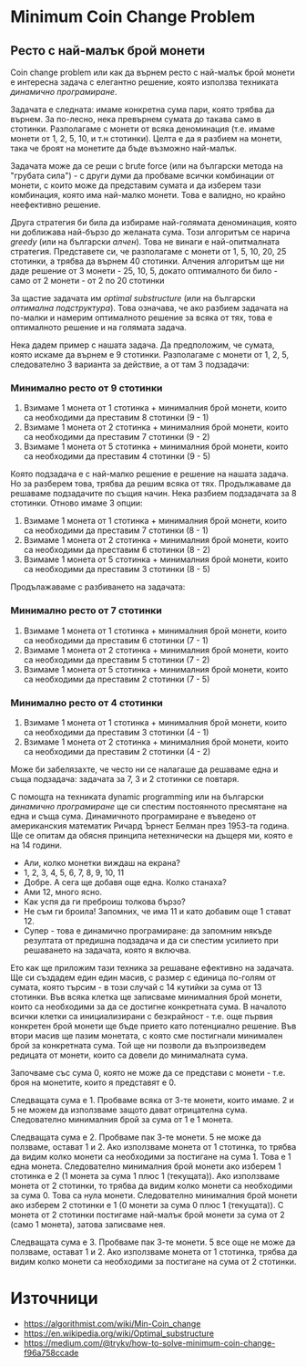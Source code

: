 # Minimum Coin Change Problem
## Ресто с най-малък брой монети

Coin change problem или как да върнем ресто с най-малък брой монети е интересна задача с елегантно решение, която използва техниката _динамично програмиране_.

Задачата е следната: имаме конкретна сума пари, която трябва да върнем. За по-лесно, нека превърнем сумата до такава само в стотинки. Разполагаме с монети от всяка деноминация (т.е. имаме монети от 1, 2, 5, 10, и т.н стотинки). Целта е да я разбием на монети, така че броят на монетите да бъде възможно най-малък. 

Задачата може да се реши с brute force (или на български метода на "грубата сила") - с други думи да пробваме всички комбинации от монети, с които може да представим сумата и да изберем тази комбинация, която има най-малко монети. Това е валидно, но крайно неефективно решение.

Друга стратегия би била да избираме най-голямата деноминация, която ни доближава най-бързо до желаната сума. Този алгоритъм се нарича _greedy_ (или на български _алчен_). Това не винаги е най-опитмалната стратегия. Представете си, че разполагаме с монети от 1, 5, 10, 20, 25 стотинки, а трябва да върнем 40 стотинки. Алчения алгоритъм ще ни даде решение от 3 монети - 25, 10, 5, докато оптималното би било - само от 2 монети - от 2 по 20 стотинки 

За щастие задачата им _optimal substructure_ (или на български _оптимална подструктура_). Това означава, че ако разбием задачата на по-малки и намерим оптималното решение за всяка от тях, това е оптималното решение и на голямата задача.

Нека дадем пример с нашата задача. Да предположим, че сумата, която искаме да върнем е 9 стотинки. Разполагаме с монети от 1, 2, 5, следователно 3 варианта за действие, а от там 3 подзадачи:

### Минимално ресто от 9 стотинки
1. Взимаме 1 монета от 1 стотинка + минималния брой монети, които са необходими да преставим 8 стотинки (9 - 1) 
2. Взимаме 1 монета от 2 стотинка + минималния брой монети, които са необходими да преставим 7 стотинки (9 - 2)
3. Взимаме 1 монета от 5 стотинка + минималния брой монети, които са необходими да преставим 4 стотинки (9 - 5)

Която подзадача е с най-малко решение е решение на нашата задача. Но за разберем това, трябва да решим всяка от тях. Продължаваме да решаваме подзадачите по същия начин. Нека разбием подзадачата за 8 стотинки. Отново имаме 3 опции:

1. Взимаме 1 монета от 1 стотинка + минималния брой монети, които са необходими да преставим 7 стотинки (8 - 1) 
2. Взимаме 1 монета от 2 стотинка + минималния брой монети, които са необходими да преставим 6 стотинки (8 - 2)
3. Взимаме 1 монета от 5 стотинка + минималния брой монети, които са необходими да преставим 3 стотинки (8 - 5)

Продълажаваме с разбиването на задачата:

### Минимално ресто от 7 стотинки
1. Взимаме 1 монета от 1 стотинка + минималния брой монети, които са необходими да преставим 6 стотинки (7 - 1) 
2. Взимаме 1 монета от 2 стотинка + минималния брой монети, които са необходими да преставим 5 стотинки (7 - 2)
3. Взимаме 1 монета от 5 стотинка + минималния брой монети, които са необходими да преставим 2 стотинки (7 - 5)

### Минимално ресто от 4 стотинки
1. Взимаме 1 монета от 1 стотинка + минималния брой монети, които са необходими да преставим 3 стотинки (4 - 1) 
2. Взимаме 1 монета от 2 стотинка + минималния брой монети, които са необходими да преставим 2 стотинки (4 - 2)

Може би забелязахте, че често ни се налагаше да решаваме една и съща подзадача: задачата за 7, 3 и 2 стотинки се повтаря.

С помощта на техниката dynamic programming или на български _динамично програмиране_  ще си спестим постоянното пресмятане на една и съща сума. Динамичното програмиране е въведено от американския математик Ричард Ърнест Белман през 1953-та година. Ще се опитам да обясня принципа нетехнически на дъщеря ми, която е на 14 години.

- Али, колко монетки виждаш на екрана?
- 1, 2, 3, 4, 5, 6, 7, 8, 9, 10, 11 
- Добре. А сега ще добавя още една. Колко станаха?
- Ами 12, много ясно.
- Как успя да ги преброиш толкова бързо?
- Не съм ги броила! Запомних, че има 11 и като добавим още 1 стават 12.
- Супер - това е динамично програмиране: да запомним някъде резултата от предишна подзадача и да си спестим усилието при решаването на задачата, която я включва. 

Ето как ще приложим тази техника за решаване ефективно на задачата. Ще си създадем един един масив, с размер с единица по-голям от сумата, която търсим - в този случай с 14 кутийки за сума от 13 стотинки. Във всяка клетка ще записваме минималния брой монети, които са необходими за да се достигне конкретната сума. В началото всички клетки са инициализирани с безкрайност - т.е. още първия конкретен брой монети ще бъде прието като потенциално решение. Във втори масив ще пазим монетата, с която сме постигнали минимален брой за конкретната сума. Той ще ни позволи да възпроизведем редицата от монети, които са довели до минималната сума.

Започваме със сума 0, която не може да се представи с монети - т.е. броя на монетите, които я представят е 0.

Следващата сума е 1. Пробваме всяка от 3-те монети, които имаме. 2 и 5 не можем да използваме защото дават отрицателна сума. Следователно минималния брой за сума от 1 е 1 монета.

Следващата сума е 2. Пробваме пак 3-те монети. 5 не може да ползваме, остават 1 и 2. Ако използваме монета от 1 стотинка, то трябва да видим колко монети са необходими за постигане на сума 1. Това е 1 една монета. Следователно минималния брой монети ако изберем 1 стотинка е 2 (1 монета за сума 1 плюс 1 (текущата)). Ако използваме монета от 2 стотинки, то трябва да видим колко монети са необходими за сума 0. Това са нула монети. Следователно минималния брой монети ако изберем 2 стотинки е 1 (0 монети за сума 0 плюс 1 (текущата)). С монета от 2 стотинки постигаме най-малък брой монети за сума от 2 (само 1 монета), затова записваме нея.

Следващата сума е 3. Пробваме пак 3-те монети. 5 все още не може да ползваме, остават 1 и 2. Ако използваме монета от 1 стотинка, трябва да видим колко монети са необходими за постигане на сума от 2 стотинки.  



# Източници
* https://algorithmist.com/wiki/Min-Coin_change
* https://en.wikipedia.org/wiki/Optimal_substructure
* https://medium.com/@trykv/how-to-solve-minimum-coin-change-f96a758ccade



